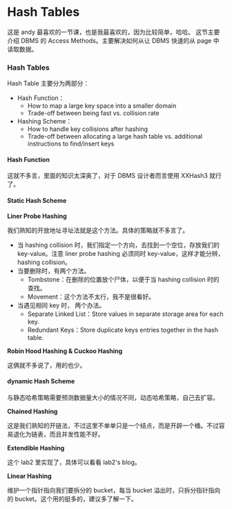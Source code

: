 # Hash Tables

这是 andy 最喜欢的一节课，也是我最喜欢的，因为比较简单，哈哈。 这节主要介绍 DBMS 的 Access Methods。主要解决如何从让 DBMS 快速的从 page 中读取数据。

### Hash Tables

Hash Table 主要分为两部分：

* Hash Function：
  * How to map a large key space into a smaller domain
  * Trade-off between being fast vs. collision rate
* Hashing Scheme：
  * How to handle key collisions after hashing
  * Trade-off between allocating a large hash table vs. additional instructions to find/insert keys

#### Hash Function

这就不多言，里面的知识太深奥了，对于 DBMS 设计者而言使用 XXHash3 就行了。

#### Static Hash Scheme

**Liner Probe Hashing**

我们熟知的开放地址寻址法就是这个方法。具体的策略就不多言了。

* 当 hashing collision 时，我们指定一个方向，去找到一个空位，存放我们的 key-value。注意 liner probe hashing 必须同时 key-value，这样才能分辨，hashing collision。
* 当要删除时，有两个方法。
  * Tombstone：在删除的位置放个尸体，以便于当 hashing collision 时的查找。
  * Movement：这个方法不太行，我不是很看好。
* 当遇见相同 key 时， 两个办法。
  * Separate Linked List：Store values in separate storage area for each key.
  * Redundant Keys：Store duplicate keys entries together in the hash table.

**Robin Hood Hashing & Cuckoo Hashing**

这俩就不多说了，用的也少。

#### dynamic Hash Scheme

与静态哈希策略需要预测数据量大小的情况不同，动态哈希策略，自己去扩容。

**Chained Hashing**

这是我们熟知的开链法，不过这里不单单只是一个结点，而是开辟一个桶。不过容易退化为链表，而且并发性能不好。

**Extendible Hashing**

这个 lab2 里实现了，具体可以看看 lab2's blog。

**Linear Hashing**

维护一个指针指向我们要拆分的 bucket，每当 bucket 溢出时，只拆分指针指向的 bucket。这个用的挺多的，建议多了解一下。
